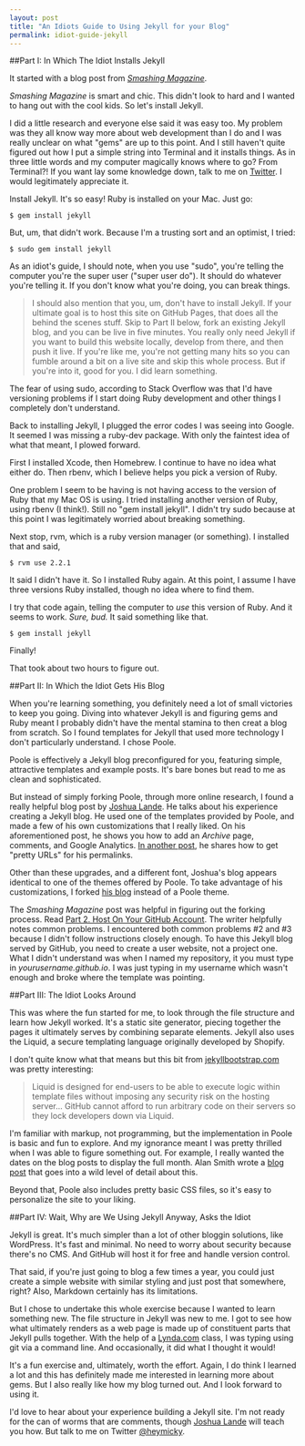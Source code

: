 ```yaml
---
layout: post
title: "An Idiots Guide to Using Jekyll for your Blog"
permalink: idiot-guide-jekyll
---
```


##Part I: In Which The Idiot Installs Jekyll

It started with a blog post from *[Smashing Magazine](http://www.smashingmagazine.com/2014/08/01/build-blog-jekyll-github-pages/)*. 

*Smashing Magazine* is smart and chic. This didn't look to hard and I wanted to hang out with the cool kids. So let's install Jekyll. 

I did a little research and everyone else said it was easy too. My problem was they all know way more about web development than I do and I was really unclear on what "gems" are up to this point. And I still haven't quite figured out how I put a simple string into Terminal and it installs things. As in three little words and my computer magically knows where to go? From Terminal?! If you want lay some knowledge down, talk to me on [Twitter](http://www.twitter.com.heymicky). I would legitimately appreciate it.

Install Jekyll. It's so easy! Ruby is installed on your Mac. Just go:

```
$ gem install jekyll
```

But, um, that didn't work. Because I'm a trusting sort and an optimist, I tried:

```
$ sudo gem install jekyll
```

As an idiot's guide, I should note, when you use "sudo", you're telling the computer you're the super user ("super user do"). It should do whatever you're telling it. If you don't know what you're doing, you can break things.

>I should also mention that you, um, don't have to install Jekyll. If your ultimate goal is to host this site on GitHub Pages, that does all the behind the scenes stuff. Skip to Part II below, fork an existing Jekyll blog, and you can be live in five minutes. You really only need Jekyll if you want to build this website locally, develop from there, and then push it live. If you're like me, you're not getting many hits so you can fumble around a bit on a live site and skip this whole process. But if you're into it, good for you. I did learn something.

The fear of using sudo, according to Stack Overflow was that I'd have versioning problems if I start doing Ruby development and other things I completely don't understand.

Back to installing Jekyll, I plugged the error codes I was seeing into Google. It seemed I was missing a ruby-dev package. With only the faintest idea of what that meant, I plowed forward. 

First I installed Xcode, then Homebrew. I continue to have no idea what either do. Then rbenv, which I believe helps you pick a version of Ruby.

One problem I seem to be having is not having access to the version of Ruby that my Mac OS is using. I tried installing another version of Ruby, using rbenv (I think!). Still no "gem install jekyll". I didn't try sudo because at this point I was legitimately worried about breaking something.

Next stop, rvm, which is a ruby version manager (or something). I installed that and said,

```
$ rvm use 2.2.1
```
 
It said I didn't have it. So I installed Ruby again. At this point, I assume I have three versions Ruby installed, though no idea where to find them.

I try that code again, telling the computer to *use* this version of Ruby. And it seems to work. *Sure, bud.* It said something like that.

```
$ gem install jekyll
```

Finally!

That took about two hours to figure out. 

##Part II: In Which the Idiot Gets His Blog

When you're learning something, you definitely need a lot of small victories to keep you going. Diving into whatever Jekyll is and figuring gems and Ruby meant I probably didn't have the mental stamina to then creat a blog from scratch. So I found templates for Jekyll that used more technology I don't particularly understand. I chose Poole.

Poole is effectively a Jekyll blog preconfigured for you, featuring simple, attractive templates and example posts. It's bare bones but read to me as clean and sophisticated.

But instead of simply forking Poole, through more online research, I found a really helpful blog post by [Joshua Lande](http://joshualande.com/jekyll-github-pages-poole/). He talks about his experience creating a Jekyll blog. He used one of the templates provided by Poole, and made a few of his own customizations that I really liked. On his aforementioned post, he shows you how to add an *Archive* page, comments, and Google Analytics. [In another post](http://joshualande.com/short-urls-jekyll/), he shares how to get "pretty URLs" for his permalinks.

Other than these upgrades, and a different font, Joshua's blog appears identical to one of the themes offered by Poole. To take advantage of his customizations, I forked [his blog](https://github.com/joshualande/joshualande.github.io) instead of a Poole theme.

The *Smashing Magazine* post was helpful in figuring out the forking process. Read [Part 2. Host On Your GitHub Account](http://www.smashingmagazine.com/2014/08/01/build-blog-jekyll-github-pages/). The writer helpfully notes common problems. I encountered both common problems #2 and #3 because I didn't follow instructions closely enough. To have this Jekyll blog served by GitHub, you need to create a user website, not a project one. What I didn't understand was when I named my repository, it you must type in *yourusername.github.io*. I was just typing in my username which wasn't enough and broke where the template was pointing.

##Part III: The Idiot Looks Around

This was where the fun started for me, to look through the file structure and learn how Jekyll worked. It's a static site generator, piecing together the pages it ultimately serves by combining separate elements. Jekyll also uses the Liquid, a secure templating language originally developed by Shopify. 

I don't quite know what that means but this bit from [jekyllbootstrap.com](http://jekyllbootstrap.com/lessons/jekyll-introduction.html#toc_16) was pretty interesting:

>Liquid is designed for end-users to be able to execute logic within template files without imposing any security risk on the hosting server... GitHub cannot afford to run arbitrary code on their servers so they lock developers down via Liquid.

I'm familiar with markup, not programming, but the implementation in Poole is basic and fun to explore. And my ignorance meant I was pretty thrilled when I was able to figure something out. For example, I really wanted the dates on the blog posts to display the full month. Alan Smith wrote a [blog post](http://alanwsmith.com/jekyll-liquid-date-formatting-examples) that goes into a wild level of detail about this.  

Beyond that, Poole also includes pretty basic CSS files, so it's easy to personalize the site to your liking.

##Part IV: Wait, Why are We Using Jekyll Anyway, Asks the Idiot

Jekyll is great. It's much simpler than a lot of other bloggin solutions, like WordPress. It's fast and minimal. No need to worry about security because there's no CMS. And GitHub will host it for free and handle version control.

That said, if you're just going to blog a few times a year, you could just create a simple website with similar styling and just post that somewhere, right? Also, Markdown certainly has its limitations.

But I chose to undertake this whole exercise because I wanted to learn something new. The file structure in Jekyll was new to me. I got to see how what ultimately renders as a web page is made up of constituent parts that Jekyll pulls together. With the help of a [Lynda.com](http://www.lynda.com/GitHub-tutorials/GitHub-Web-Designers/162276-2.html) class, I was typing using git via a command line. And occasionally, it did what I thought it would!

It's a fun exercise and, ultimately, worth the effort. Again, I do think I learned a lot and this has definitely made me interested in learning more about gems. But I also really like how my blog turned out. And I look forward to using it.

I'd love to hear about your experience building a Jekyll site. I'm not ready for the can of worms that are comments, though [Joshua Lande](http://joshualande.com/jekyll-github-pages-poole/) will teach you how. But talk to me on Twitter [@heymicky](http://www.twitter.com/heymicky).
